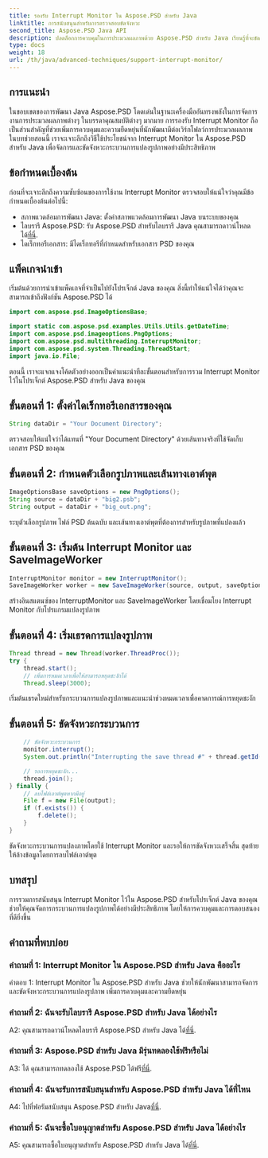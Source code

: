 ```yaml
---
title: รองรับ Interrupt Monitor ใน Aspose.PSD สำหรับ Java
linktitle: การสนับสนุนสำหรับการตรวจสอบขัดจังหวะ
second_title: Aspose.PSD Java API
description: ปลดล็อกการควบคุมในการประมวลผลภาพด้วย Aspose.PSD สำหรับ Java เรียนรู้ที่จะขัดจังหวะกระบวนการเพื่อเวิร์กโฟลว์ที่ยืดหยุ่น
type: docs
weight: 18
url: /th/java/advanced-techniques/support-interrupt-monitor/
---
```

## การแนะนำ

ในขอบเขตของการพัฒนา Java Aspose.PSD โดดเด่นในฐานะเครื่องมืออันทรงพลังในการจัดการงานการประมวลผลภาพต่างๆ ในบรรดาคุณสมบัติต่างๆ มากมาย การรองรับ Interrupt Monitor ถือเป็นส่วนสำคัญที่ช่วยเพิ่มการควบคุมและความยืดหยุ่นที่นักพัฒนามีต่อเวิร์กโฟลว์การประมวลผลภาพ ในบทช่วยสอนนี้ เราจะเจาะลึกถึงวิธีใช้ประโยชน์จาก Interrupt Monitor ใน Aspose.PSD สำหรับ Java เพื่อจัดการและขัดจังหวะกระบวนการแปลงรูปภาพอย่างมีประสิทธิภาพ

## ข้อกำหนดเบื้องต้น

ก่อนที่จะเจาะลึกถึงความซับซ้อนของการใช้งาน Interrupt Monitor ตรวจสอบให้แน่ใจว่าคุณมีข้อกำหนดเบื้องต้นต่อไปนี้:

- สภาพแวดล้อมการพัฒนา Java: ตั้งค่าสภาพแวดล้อมการพัฒนา Java บนระบบของคุณ
-  ไลบรารี Aspose.PSD: รับ Aspose.PSD สำหรับไลบรารี Java คุณสามารถดาวน์โหลดได้[ที่นี่](https://releases.aspose.com/psd/java/).
- ไดเร็กทอรีเอกสาร: มีไดเร็กทอรีที่กำหนดสำหรับเอกสาร PSD ของคุณ

## แพ็คเกจนำเข้า

เริ่มต้นด้วยการนำเข้าแพ็คเกจที่จำเป็นไปยังโปรเจ็กต์ Java ของคุณ สิ่งนี้ทำให้แน่ใจได้ว่าคุณจะสามารถเข้าถึงฟังก์ชัน Aspose.PSD ได้

```java
import com.aspose.psd.ImageOptionsBase;

import static com.aspose.psd.examples.Utils.Utils.getDateTime;
import com.aspose.psd.imageoptions.PngOptions;
import com.aspose.psd.multithreading.InterruptMonitor;
import com.aspose.psd.system.Threading.ThreadStart;
import java.io.File;
```

ตอนนี้ เราจะแจกแจงโค้ดตัวอย่างออกเป็นคำแนะนำทีละขั้นตอนสำหรับการรวม Interrupt Monitor ไว้ในโปรเจ็กต์ Aspose.PSD สำหรับ Java ของคุณ

## ขั้นตอนที่ 1: ตั้งค่าไดเร็กทอรีเอกสารของคุณ

```java
String dataDir = "Your Document Directory";
```

ตรวจสอบให้แน่ใจว่าได้แทนที่ "Your Document Directory" ด้วยเส้นทางจริงที่ใช้จัดเก็บเอกสาร PSD ของคุณ

## ขั้นตอนที่ 2: กำหนดตัวเลือกรูปภาพและเส้นทางเอาต์พุต

```java
ImageOptionsBase saveOptions = new PngOptions();
String source = dataDir + "big2.psb";
String output = dataDir + "big_out.png";
```

ระบุตัวเลือกรูปภาพ ไฟล์ PSD ต้นฉบับ และเส้นทางเอาต์พุตที่ต้องการสำหรับรูปภาพที่แปลงแล้ว

## ขั้นตอนที่ 3: เริ่มต้น Interrupt Monitor และ SaveImageWorker

```java
InterruptMonitor monitor = new InterruptMonitor();
SaveImageWorker worker = new SaveImageWorker(source, output, saveOptions, monitor);
```

สร้างอินสแตนซ์ของ InterruptMonitor และ SaveImageWorker โดยเชื่อมโยง Interrupt Monitor กับโปรแกรมแปลงรูปภาพ

## ขั้นตอนที่ 4: เริ่มเธรดการแปลงรูปภาพ

```java
Thread thread = new Thread(worker.ThreadProc());
try {
    thread.start();
    // เพิ่มการหมดเวลาเพื่อให้สามารถหยุดชะงักได้
    Thread.sleep(3000);
```

เริ่มต้นเธรดใหม่สำหรับกระบวนการแปลงรูปภาพและแนะนำช่วงหมดเวลาเพื่อคาดการณ์การหยุดชะงัก

## ขั้นตอนที่ 5: ขัดจังหวะกระบวนการ

```java
    // ขัดจังหวะกระบวนการ
    monitor.interrupt();
    System.out.println("Interrupting the save thread #" + thread.getId() + " at " + getDateTime().toString());

    // รอการหยุดชะงัก...
    thread.join();
} finally {
    // ลบไฟล์เอาต์พุตหากมีอยู่
    File f = new File(output);
    if (f.exists()) {
        f.delete();
    }
}
```

ขัดจังหวะกระบวนการแปลงภาพโดยใช้ Interrupt Monitor และรอให้การขัดจังหวะเสร็จสิ้น สุดท้ายให้ล้างข้อมูลโดยการลบไฟล์เอาต์พุต

## บทสรุป

การรวมการสนับสนุน Interrupt Monitor ไว้ใน Aspose.PSD สำหรับโปรเจ็กต์ Java ของคุณช่วยให้คุณจัดการกระบวนการแปลงรูปภาพได้อย่างมีประสิทธิภาพ โดยให้การควบคุมและการตอบสนองที่ดียิ่งขึ้น

## คำถามที่พบบ่อย

### คำถามที่ 1: Interrupt Monitor ใน Aspose.PSD สำหรับ Java คืออะไร

คำตอบ 1: Interrupt Monitor ใน Aspose.PSD สำหรับ Java ช่วยให้นักพัฒนาสามารถจัดการและขัดจังหวะกระบวนการแปลงรูปภาพ เพิ่มการควบคุมและความยืดหยุ่น

### คำถามที่ 2: ฉันจะรับไลบรารี Aspose.PSD สำหรับ Java ได้อย่างไร

A2: คุณสามารถดาวน์โหลดไลบรารี Aspose.PSD สำหรับ Java ได้[ที่นี่](https://releases.aspose.com/psd/java/).

### คำถามที่ 3: Aspose.PSD สำหรับ Java มีรุ่นทดลองใช้ฟรีหรือไม่

 A3: ได้ คุณสามารถทดลองใช้ Aspose.PSD ได้ฟรี[ที่นี่](https://releases.aspose.com/).

### คำถามที่ 4: ฉันจะรับการสนับสนุนสำหรับ Aspose.PSD สำหรับ Java ได้ที่ไหน

 A4: ไปที่ฟอรัมสนับสนุน Aspose.PSD สำหรับ Java[ที่นี่](https://forum.aspose.com/c/psd/34).

### คำถามที่ 5: ฉันจะซื้อใบอนุญาตสำหรับ Aspose.PSD สำหรับ Java ได้อย่างไร

 A5: คุณสามารถซื้อใบอนุญาตสำหรับ Aspose.PSD สำหรับ Java ได้[ที่นี่](https://purchase.aspose.com/buy).